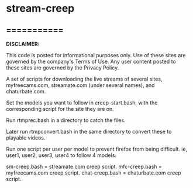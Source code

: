 # stream-creep
===========
---
**DISCLAIMER:**

This code is posted for informational purposes only. Use of these sites are governed by the company's Terms of Use. Any user content posted to these sites are governed by the Privacy Policy.



A set of scripts for downloading the live streams of several sites, myfreecams.com, streamate.com (under several names), and chaturbate.com.

Set the models you want to follow in creep-start.bash, with the corresponding script for the site they are on.

Run rtmprec.bash in a directory to catch the files.

Later run rtmpconvert.bash in the same directory to convert these to playable videos.

Run one script per user per model to prevent firefox from being difficult.  ie, user1, user2, user3, user4 to follow 4 models.


sm-creep.bash = streamate.com creep script.
mfc-creep.bash = myfreecams.com creep script.
chat-creep.bash = chaturbate.com creep script.
